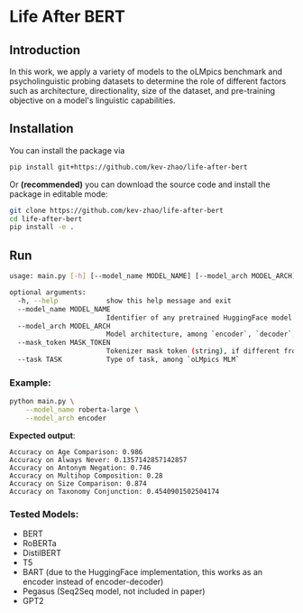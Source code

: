 # Life After BERT

## Introduction
In this work, we apply a variety of models to the oLMpics benchmark and psycholinguistic probing datasets to determine the role of different factors such as architecture, directionality,
size of the dataset, and pre-training objective on a model's linguistic capabilities.

## Installation

You can install the package via

```bash
pip install git+https://github.com/kev-zhao/life-after-bert
```

Or **(recommended)** you can download the source code and install the package in editable mode:

```bash
git clone https://github.com/kev-zhao/life-after-bert
cd life-after-bert
pip install -e .
```

## Run
```bash
usage: main.py [-h] [--model_name MODEL_NAME] [--model_arch MODEL_ARCH] [--mask_token MASK_TOKEN] [--task TASK]

optional arguments:
  -h, --help            show this help message and exit
  --model_name MODEL_NAME
                        Identifier of any pretrained HuggingFace model
  --model_arch MODEL_ARCH
                        Model architecture, among `encoder`, `decoder`, and `encoder decoder`
  --mask_token MASK_TOKEN
                        Tokenizer mask token (string), if different from default. Mainly used for GPT2 ("[MASK]") and T5 ("<extra_id_0>").
  --task TASK           Type of task, among `oLMpics MLM`

```

### Example:
```bash
python main.py \
    --model_name roberta-large \
    --model_arch encoder
```
**Expected output**: 
```
Accuracy on Age Comparison: 0.986
Accuracy on Always Never: 0.1357142857142857
Accuracy on Antonym Negation: 0.746
Accuracy on Multihop Composition: 0.28
Accuracy on Size Comparison: 0.874
Accuracy on Taxonomy Conjunction: 0.4540901502504174
``` 

### Tested Models:
* BERT
* RoBERTa
* DistilBERT
* T5
* BART (due to the HuggingFace implementation, this works as an encoder instead of encoder-decoder)
* Pegasus (Seq2Seq model, not included in paper)
* GPT2
